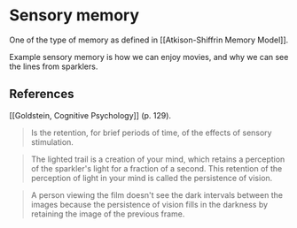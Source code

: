 # Sensory memory
One of the type of memory as defined in [[Atkison-Shiffrin Memory Model]].

Example sensory memory is how we can enjoy movies, and why we can see the lines from sparklers.

## References
[[Goldstein, Cognitive Psychology]] (p. 129).
> Is the retention, for brief periods of time, of the effects of sensory stimulation.

> The lighted trail is a creation of your mind, which retains a perception of the sparkler's light for a fraction of a second. This retention of the perception of light in your mind is called the persistence of vision.

> A person viewing the film doesn't see the dark intervals between the images because the persistence of vision fills in the darkness by retaining the image of the previous frame.

<!-- #evergreen -->

<!-- {BearID:E22CBFAC-4EA3-4879-A0E6-CAE99B841104-54416-00000A8BB9269923} -->
